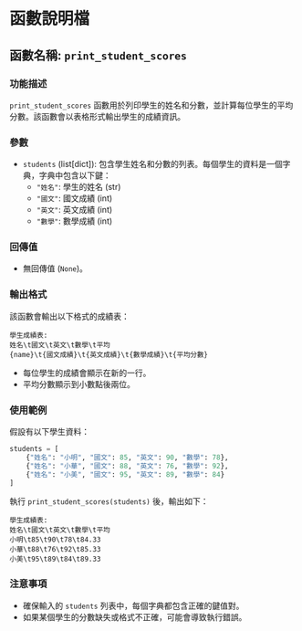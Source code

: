 # 函數說明檔

## 函數名稱: `print_student_scores`

### 功能描述
`print_student_scores` 函數用於列印學生的姓名和分數，並計算每位學生的平均分數。該函數會以表格形式輸出學生的成績資訊。

### 參數
- `students` (list[dict]): 包含學生姓名和分數的列表。每個學生的資料是一個字典，字典中包含以下鍵：
  - `"姓名"`: 學生的姓名 (str)
  - `"國文"`: 國文成績 (int)
  - `"英文"`: 英文成績 (int)
  - `"數學"`: 數學成績 (int)

### 回傳值
- 無回傳值 (`None`)。

### 輸出格式
該函數會輸出以下格式的成績表：
```
學生成績表:
姓名\t國文\t英文\t數學\t平均
{name}\t{國文成績}\t{英文成績}\t{數學成績}\t{平均分數}
```
- 每位學生的成績會顯示在新的一行。
- 平均分數顯示到小數點後兩位。

### 使用範例
假設有以下學生資料：
```python
students = [
    {"姓名": "小明", "國文": 85, "英文": 90, "數學": 78},
    {"姓名": "小華", "國文": 88, "英文": 76, "數學": 92},
    {"姓名": "小美", "國文": 95, "英文": 89, "數學": 84}
]
```
執行 `print_student_scores(students)` 後，輸出如下：
```
學生成績表:
姓名\t國文\t英文\t數學\t平均
小明\t85\t90\t78\t84.33
小華\t88\t76\t92\t85.33
小美\t95\t89\t84\t89.33
```

### 注意事項
- 確保輸入的 `students` 列表中，每個字典都包含正確的鍵值對。
- 如果某個學生的分數缺失或格式不正確，可能會導致執行錯誤。
